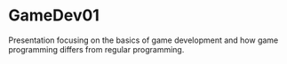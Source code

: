GameDev01
=========

Presentation focusing on the basics of game development and how game programming differs from regular programming.
